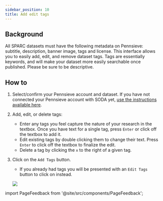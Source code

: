 ```yaml
---
sidebar_position: 10
title: Add edit tags
---
```


## Background

All SPARC datasets must have the following metadata on Pennsieve: subtitle, description, banner image, tags and license. This interface allows you to easily add, edit, and remove dataset tags. Tags are essentially keywords, and will make your dataset more easily searchable once published. Please be sure to be descriptive.

## How to

1. Select/confirm your Pennsieve account and dataset. If you have not connected your Pennsieve account with SODA yet, [use the instructions available here](./connect-your-pennsieve-account-with-soda).
2. Add, edit, or delete tags:
   - Enter any tags you feel capture the nature of your research in the textbox. Once you have text for a single tag, press `Enter` or click off the textbox to add it.
   - Edit existing tags by double clicking them to change their text. Press `Enter` to click off the textbox to finalize the edit.
   - Delete a tag by clicking the `x` to the right of a given tag.
3. Click on the `Add Tags` button.

   - If you already had tags you will be presented with an `Edit Tags` button to click on instead.

   ![](https://github.com/fairdataihub/SODA-for-SPARC/blob/main/docs/documentation/Manage-datasets/Manage-permissions/add-permissions.gif?raw=true)

import PageFeedback from '@site/src/components/PageFeedback';

<PageFeedback />
